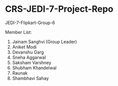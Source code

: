 # CRS-JEDI-7-Project-Repo

JEDI-7-Flipkart-Group-6

Member List:
  1. Jainam Sanghvi (Group Leader)
  2. Aniket Modi
  3. Devanshu Garg
  4. Sneha Aggarwal
  5. Saksham Varshney
  6. Shubham Khandelwal
  7. Raunak
  8. Shambhavi Sahay
